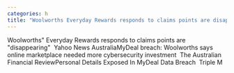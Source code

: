 ```yaml
---
categories: h
title: "Woolworths Everyday Rewards responds to claims points are disappearing  Yahoo News Australia"
---
```

Woolworths" Everyday Rewards responds to claims points are "disappearing"&nbsp;&nbsp;Yahoo News AustraliaMyDeal breach: Woolworths says online marketplace needed more cybersecurity investment&nbsp;&nbsp;The Australian Financial ReviewPersonal Details Exposed In MyDeal Data Breach&nbsp;&nbsp;Triple M